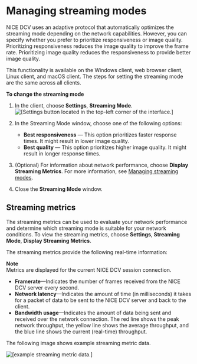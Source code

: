 # Managing streaming modes<a name="using-streaming"></a>

NICE DCV uses an adaptive protocol that automatically optimizes the streaming mode depending on the network capabilities\. However, you can specify whether you prefer to prioritize responsiveness or image quality\. Prioritizing responsiveness reduces the image quality to improve the frame rate\. Prioritizing image quality reduces the responsiveness to provide better image quality\.

This functionality is available on the Windows client, web browser client, Linux client, and macOS client\. The steps for setting the streaming mode are the same across all clients\.

**To change the streaming mode**

1. In the client, choose **Settings**, **Streaming Mode**\.  
![\[Settings button located in the top-left corner of the interface.\]](http://docs.aws.amazon.com/dcv/latest/userguide/images/streaming.png)

1. In the Streaming Mode window, choose one of the following options:
   + **Best responsiveness** — This option prioritizes faster response times\. It might result in lower image quality\.
   + **Best quality** — This option prioritizes higher image quality\. It might result in longer response times\.

1. \(Optional\) For information about network performance, choose **Display Streaming Metrics**\. For more information, see [Managing streaming modes](#using-streaming-metrics)\.

1. Close the **Streaming Mode** window\.

## Streaming metrics<a name="using-streaming-metrics"></a>

The streaming metrics can be used to evaluate your network performance and determine which streaming mode is suitable for your network conditions\. To view the streaming metrics, choose **Settings**, **Streaming Mode**, **Display Streaming Metrics**\.

The streaming metrics provide the following real\-time information:

**Note**  
Metrics are displayed for the current NICE DCV session connection\.
+ **Framerate**—Indicates the number of frames received from the NICE DCV server every second\.
+ **Network latency**—Indicates the amount of time \(in milliseconds\) it takes for a packet of data to be sent to the NICE DCV server and back to the client\.
+ **Bandwidth usage**—Indicates the amount of data being sent and received over the network connection\. The red line shows the peak network throughput, the yellow line shows the average throughput, and the blue line shows the current \(real\-time\) throughput\. 

The following image shows example streaming metric data\.

![\[example streaming metric data.\]](http://docs.aws.amazon.com/dcv/latest/userguide/images/metrics.png)